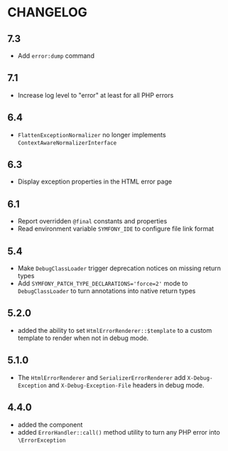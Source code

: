 # CHANGELOG

## 7.3

- Add `error:dump` command

## 7.1

- Increase log level to "error" at least for all PHP errors

## 6.4

- `FlattenExceptionNormalizer` no longer implements `ContextAwareNormalizerInterface`

## 6.3

- Display exception properties in the HTML error page

## 6.1

- Report overridden `@final` constants and properties
- Read environment variable `SYMFONY_IDE` to configure file link format

## 5.4

- Make `DebugClassLoader` trigger deprecation notices on missing return types
- Add `SYMFONY_PATCH_TYPE_DECLARATIONS='force=2'` mode to `DebugClassLoader` to turn annotations into native return types

## 5.2.0

- added the ability to set `HtmlErrorRenderer::$template` to a custom template to render when not in debug mode.

## 5.1.0

- The `HtmlErrorRenderer` and `SerializerErrorRenderer` add `X-Debug-Exception` and `X-Debug-Exception-File` headers in debug mode.

## 4.4.0

- added the component
- added `ErrorHandler::call()` method utility to turn any PHP error into `\ErrorException`
